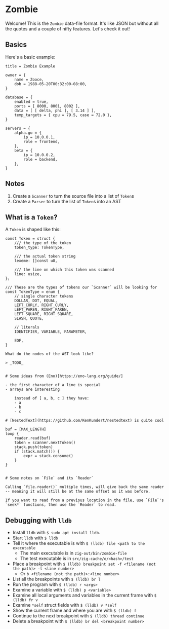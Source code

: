 # Zombie

Welcome! This is the `Zombie` data-file format. It's like JSON but without all the quotes and a couple of nifty features. Let's check it out!

## Basics

Here's a basic example:

```
title = Zombie Example

owner = {
    name = Zooce,
    dob = 1988-05-20T00:32:00-08:00,
}

database = {
    enabled = true,
    ports = [ 8000, 8001, 8002 ],
    data = [ [ delta, phi ], [ 3.14 ] ],
    temp_targets = { cpu = 79.5, case = 72.0 },
}

servers = {
    alpha.go = {
        ip = 10.0.0.1,
        role = frontend,
    },
    beta = {
        ip = 10.0.0.2,
        role = backend,
    },
}
```

## Notes

1. Create a `Scanner` to turn the source file into a list of `Token`s
2. Create a `Parser` to turn the list of `Token`s into an AST

## What is a `Token`?

A `Token` is shaped like this:

```
const Token = struct {
    /// the type of the token
    token_type: TokenType,

    /// the actual token string
    lexeme: []const u8,

    /// the line on which this token was scanned
    line: usize,
};

/// These are the types of tokens our `Scanner` will be looking for
const TokenType = enum {
    // single character tokens
    DOLLAR, DOT, EQUAL,
    LEFT_CURLY, RIGHT_CURLY,
    LEFT_PAREN, RIGHT_PAREN,
    LEFT_SQUARE, RIGHT_SQUARE,
    SLASH, QUOTE,

    // literals
    IDENTIFIER, VARIABLE, PARAMETER,

    EOF,
}

What do the nodes of the AST look like?

> _TODO_


# Some ideas from (Eno)[https://eno-lang.org/guide/]

- the first character of a line is special
- arrays are interesting

    instead of [ a, b, c ] they have:
    - a
    - b
    - c

# [NestedText](https://github.com/KenKundert/nestedtext) is quite cool

buf = [MAX_LENGTH]
loop {
    reader.read(buf)
    token = scanner.nextToken()
    stack.push(token)
    if (stack.match()) {
        expr = stack.consume()
    }
}


# Some notes on `File` and its `Reader`

Calling `file.reader()` multiple times, will give back the same reader -- meaning it will still be at the same offset as it was before.

If you want to read from a previous location in the file, use `File`'s `seek*` functions, then use the `Reader` to read.
```

## Debugging with `lldb`

- Install `lldb` with `$ sudo apt install lldb`.
- Start `lldb` with `$ lldb`
- Tell it where the executable is with `$ (lldb) file <path to the executable`
    - The main executable is in `zig-out/bin/zombie-file`
    - The test executable is in `src/zig-cache/o/<hash>/test`
- Place a breakpoint with `$ (lldb) breakpoint set -f <filename (not the path)> -l <line number>`
    - Or `b <filename (not the path)>:<line number>`
- List all the breakpoints with `$ (lldb) br l`
- Run the program with `$ (lldb) r <args>`
- Examine a variable with `$ (lldb) p <variable>`
- Examine all local arguments and variables in the current frame with `$ (lldb) fr v`
- Examine `*self` struct fields with `$ (lldb) v *self`
- Show the current frame and where you are with `$ (lldb) f`
- Continue to the next breakpoint with `$ (lldb) thread continue`
- Delete a breakpoint with `$ (lldb) br del <breakpoint number>`
